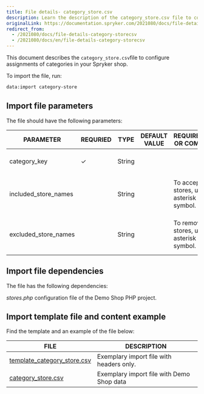 ```yaml
---
title: File details- category_store.csv
description: Learn the description of the category_store.csv file to configure assignments of categories in your Spkyer shop | Spryker
originalLink: https://documentation.spryker.com/2021080/docs/file-details-category-storecsv
redirect_from:
  - /2021080/docs/file-details-category-storecsv
  - /2021080/docs/en/file-details-category-storecsv
---
```


This document describes the `category_store.csv`file to configure assignments of categories in your Spryker shop.

To import the file, run:
```bash
data:import category-store
```

## Import file parameters
The file should have the following parameters:

| PARAMETER | REQURIED | TYPE | DEFAULT VALUE | REQUIREMENTS OR COMMENTS | DESCRIPTION |
|-|-|-|-|-|-|
| category_key | &check; | String |   |   | Category key of the category. |
| included_store_names |   | String |   | To accept all stores, use the asterisk (*) symbol. | Holds store names to include separated by a comma. |
| excluded_store_names |   | String |   | To remove all stores, use the asterisk (*) symbol. | Holds store names to exclude separated by a comma. |

## Import file dependencies

The file has the following dependencies:

*stores.php* configuration file of the Demo Shop PHP project.

## Import template file and content example

Find the template and an example of the file below:

| FILE | DESCRIPTION |
|-|-|
| [template_category_store.csv](https://spryker.s3.eu-central-1.amazonaws.com/docs/Developer+Guide/Back-End/Data+Manipulation/Data+Ingestion/Data+Import/Data+Import+Categories/Commerce+Setup/template+category_store.csv) | Exemplary import file with headers only. |
| [category_store.csv](https://spryker.s3.eu-central-1.amazonaws.com/docs/Developer+Guide/Back-End/Data+Manipulation/Data+Ingestion/Data+Import/Data+Import+Categories/Commerce+Setup/category_store.csv) | Exemplary import file with Demo Shop data |

